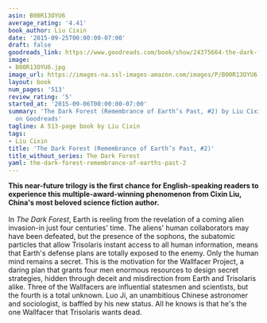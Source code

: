 ```yaml
---
asin: B00R13OYU6
average_rating: '4.41'
book_author: Liu Cixin
date: '2015-09-25T00:00:00-07:00'
draft: false
goodreads_link: https://www.goodreads.com/book/show/24375664-the-dark-forest
image:
- B00R13OYU6.jpg
image_url: https://images-na.ssl-images-amazon.com/images/P/B00R13OYU6.01._SCLZZZZZZZ.jpg
layout: book
num_pages: '513'
review_rating: '5'
started_at: '2015-09-06T00:00:00-07:00'
summary: 'The Dark Forest (Remembrance of Earth’s Past, #2) by Liu Cixin - rated 4.41/5
  on Goodreads'
tagline: A 513-page book by Liu Cixin
tags:
- Liu Cixin
title: 'The Dark Forest (Remembrance of Earth’s Past, #2)'
title_without_series: The Dark Forest
yaml: the-dark-forest-remembrance-of-earths-past-2
---
```


<b>This near-future trilogy is the first chance for English-speaking readers to experience this multiple-award-winning phenomenon from Cixin Liu, China's most beloved science fiction author. </b><br /><br />In <i>The Dark Forest</i>, Earth is reeling from the revelation of a coming alien invasion-in just four centuries' time. The aliens' human collaborators may have been defeated, but the presence of the sophons, the subatomic particles that allow Trisolaris instant access to all human information, means that Earth's defense plans are totally exposed to the enemy. Only the human mind remains a secret. This is the motivation for the Wallfacer Project, a daring plan that grants four men enormous resources to design secret strategies, hidden through deceit and misdirection from Earth and Trisolaris alike. Three of the Wallfacers are influential statesmen and scientists, but the fourth is a total unknown. Luo Ji, an unambitious Chinese astronomer and sociologist, is baffled by his new status. All he knows is that he's the one Wallfacer that Trisolaris wants dead.